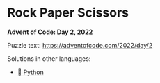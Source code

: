 # Rock Paper Scissors

**Advent of Code: Day 2, 2022**

Puzzle text: <https://adventofcode.com/2022/day/2>

Solutions in other languages:

- [🐍 Python](../../../../python/2022/02_rock_paper_scissors)
